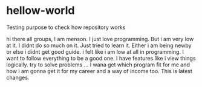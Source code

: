# hellow-world
Testing purpose to check how repository works

hi there all groups,
I am menson. I just love programming. But i am very low at it. I didnt do so much on it. Just tried to learn it. Either i am being newby or else i didnt get good guide. i felt like i am low at all in programming. I want to follow everything to be a good one. I have features like i view things logically. try to solve problems ... I wana get which program fit for me and how i am gonna get it for my career and a way of income too. This is latest changes.
